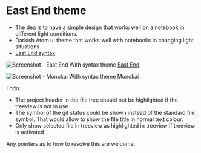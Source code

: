 # East End theme

- The dea is to have a simple design that works well on a notebook in different light conditions.
- Darkish Atom ui theme that works well with notebooks in changing light situations
- [East End syntax](https://atom.io/themes/east-end-syntax)


![Screenshot - East End](https://github.com/MarcusE1W/test-theme-ui/raw/master/screenshot2.png)
With syntax theme [East End](https://atom.io/themes/east-end-syntax)


![Screenshot - Monokai](https://github.com/MarcusE1W/test-theme-ui/raw/master/screenshot.png)
With syntax theme Monokai

Todo:
- The project header in the file tree should not be highlighted if the treeview is not in use
- The symbol of the git status could be shown instead of the standard file symbol. That would allow to show the file title in normal text colour.
- Only show selected file in treeview as highlighted in treeview if treeview is activated

Any pointers as to how to resolve this are welcome.
